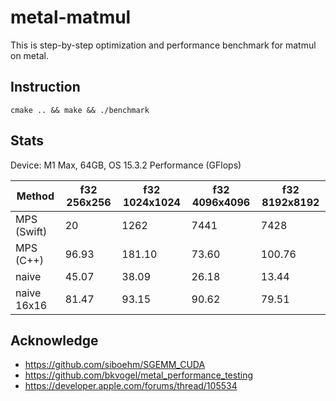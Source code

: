 # metal-matmul

This is step-by-step optimization and performance benchmark for matmul on metal.


## Instruction


```
cmake .. && make && ./benchmark
```


## Stats

Device: M1 Max, 64GB, OS 15.3.2
Performance (GFlops)

|Method      | f32 256x256 | f32 1024x1024 | f32 4096x4096 | f32 8192x8192 |
|------------|-------------|---------------|---------------|---------------|
|MPS (Swift) | 20          |  1262         | 7441          |  7428         |
|MPS (C++)   | 96.93       |  181.10       | 73.60         |  100.76       |
|naive       | 45.07       |  38.09        | 26.18         |  13.44        |
|naive 16x16 | 81.47       |  93.15        | 90.62         |  79.51        |


## Acknowledge

* https://github.com/siboehm/SGEMM_CUDA
* https://github.com/bkvogel/metal_performance_testing
* https://developer.apple.com/forums/thread/105534
